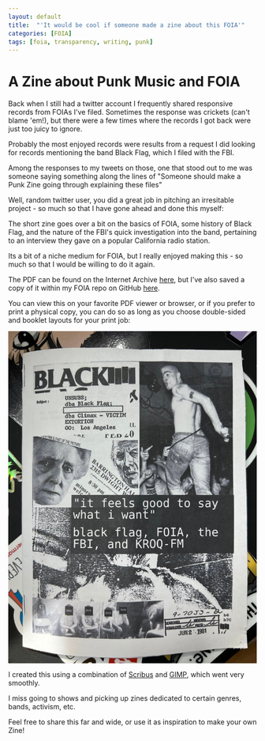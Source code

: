 ```yaml
---
layout: default
title:  "'It would be cool if someone made a zine about this FOIA'"
categories: [FOIA]
tags: [foia, transparency, writing, punk]
---
```


# A Zine about Punk Music and FOIA

Back when I still had a twitter account I frequently shared responsive records from FOIAs I've filed. Sometimes the response was crickets (can't blame 'em!), but there were a few times where the records I got back were just too juicy to ignore.

Probably the most enjoyed records were results from a request I did looking for records mentioning the band Black Flag, which I filed with the FBI.

Among the responses to my tweets on those, one that stood out to me was someone saying something along the lines of "Someone should make a Punk Zine going through explaining these files"

Well, random twitter user, you did a great job in pitching an irresitable project - so much so that I have gone ahead and done this myself:

<object data="https://archive.org/download/it-feels-good-to-do-what-i-want/IT_FEELS_GOOD_TO_DO_WHAT_I_WANT.PDF" width="740" height="986" type='application/pdf'></object>

The short zine goes over a bit on the basics of FOIA, some history of Black Flag, and the nature of the FBI's quick investigation into the band, pertaining to an interview they gave on a popular California radio station.

Its a bit of a niche medium for FOIA, but I really enjoyed making this - so much so that I would be willing to do it again.

The PDF can be found on the Internet Archive [here](https://archive.org/details/it-feels-good-to-do-what-i-want), but I've also saved a copy of it within my FOIA repo on GitHub [here](https://github.com/RooneyMcNibNug/FOIA/blob/master/Responsive%20Docs/Black%20Flag/IT_FEELS_GOOD_TO_DO_WHAT_I_WANT.PDF).

You can view this on your favorite PDF viewer or browser, or if you prefer to print a physical copy, you can do so as long as you choose double-sided and booklet layouts for your print job:

<a href="url"><img src="/img/zine.jpg" align="center" ></a>

I created this using a combination of [Scribus](https://www.scribus.net/) and [GIMP](https://www.gimp.org/), which went very smoothly.

I miss going to shows and picking up zines dedicated to certain genres, bands, activism, etc.

Feel free to share this far and wide, or use it as inspiration to make your own Zine!
